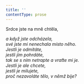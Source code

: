 ```yaml
---
title: ''
contentType: prose
---
```


Srdce jste na mně chtěla,

_a když jste odcházela,  
své jste mi nenechala místo něho.  
Jestli je odmítáte,  
jestli jím pohrdáte,  
tak se s ním netrapte a vraťte mi je.  
Jestli je ale chcete,  
jestli je milujete,  
proč nezavoláte tělo, v němž bije?_
